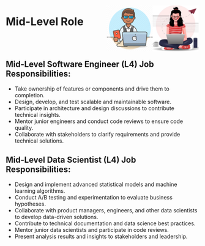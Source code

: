 <a href="/Interview-Preparation/level-4.md"><img align="right" width="120" src="/Interview-Preparation/logos/emp14.png"></img></a>
<a href="/Interview-Preparation/level-4.md"><img align="right" width="120" src="/Interview-Preparation/logos/emp13.png"></img></a>

# Mid-Level Role

<br><br>

## Mid-Level Software Engineer (L4) Job Responsibilities:
- Take ownership of features or components and drive them to completion.
- Design, develop, and test scalable and maintainable software.
- Participate in architecture and design discussions to contribute technical insights.
- Mentor junior engineers and conduct code reviews to ensure code quality.
- Collaborate with stakeholders to clarify requirements and provide technical solutions.

## Mid-Level Data Scientist (L4) Job Responsibilities:
- Design and implement advanced statistical models and machine learning algorithms.
- Conduct A/B testing and experimentation to evaluate business hypotheses.
- Collaborate with product managers, engineers, and other data scientists to develop data-driven solutions.
- Contribute to technical documentation and data science best practices.
- Mentor junior data scientists and participate in code reviews.
- Present analysis results and insights to stakeholders and leadership.
